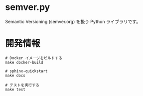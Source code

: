 # semver.py

Semantic Versioning (semver.org) を扱う Python ライブラリです。

# 開発情報

    # Docker イメージをビルドする
    make docker-build

    # sphinx-quickstart
    make docs

    # テストを実行する
    make test

